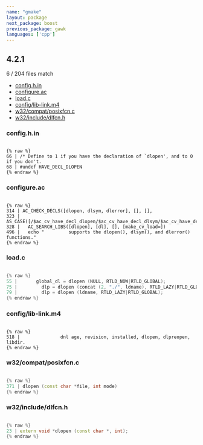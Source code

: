```yaml
---
name: "gmake"
layout: package
next_package: boost
previous_package: gawk
languages: ['cpp']
---
```

## 4.2.1
6 / 204 files match

 - [config.h.in](#confighin)
 - [configure.ac](#configureac)
 - [load.c](#loadc)
 - [config/lib-link.m4](#configlib-linkm4)
 - [w32/compat/posixfcn.c](#w32compatposixfcnc)
 - [w32/include/dlfcn.h](#w32includedlfcnh)

### config.h.in

```

{% raw %}
66 | /* Define to 1 if you have the declaration of `dlopen', and to 0 if you don't.
68 | #undef HAVE_DECL_DLOPEN
{% endraw %}

```
### configure.ac

```

{% raw %}
314 | AC_CHECK_DECLS([dlopen, dlsym, dlerror], [], [],
323 | AS_CASE([/$ac_cv_have_decl_dlopen/$ac_cv_have_decl_dlsym/$ac_cv_have_decl_dlerror/],
328 |   AC_SEARCH_LIBS([dlopen], [dl], [], [make_cv_load=])
496 |   echo "         supports the dlopen(), dlsym(), and dlerror() functions."
{% endraw %}

```
### load.c

```cpp

{% raw %}
55 |       global_dl = dlopen (NULL, RTLD_NOW|RTLD_GLOBAL);
75 |         dlp = dlopen (concat (2, "./", ldname), RTLD_LAZY|RTLD_GLOBAL);
79 |         dlp = dlopen (ldname, RTLD_LAZY|RTLD_GLOBAL);
{% endraw %}

```
### config/lib-link.m4

```

{% raw %}
518 |               dnl age, revision, installed, dlopen, dlpreopen, libdir.
{% endraw %}

```
### w32/compat/posixfcn.c

```cpp

{% raw %}
371 | dlopen (const char *file, int mode)
{% endraw %}

```
### w32/include/dlfcn.h

```cpp

{% raw %}
23 | extern void *dlopen (const char *, int);
{% endraw %}

```